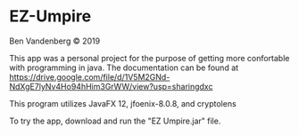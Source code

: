 # EZ-Umpire
Ben Vandenberg © 2019

This app was a personal project for the purpose of getting more confortable with programming in java.
The documentation can be found at https://drive.google.com/file/d/1V5M2GNd-NdXgE7lyNv4Ho94hHim3GrWW/view?usp=sharingdxc

This program utilizes JavaFX 12, jfoenix-8.0.8, and cryptolens

To try the app, download and run the "EZ Umpire.jar" file.

